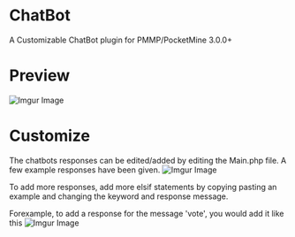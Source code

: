 # ChatBot
A Customizable ChatBot plugin for PMMP/PocketMine 3.0.0+

# Preview
![Imgur Image](https://imgur.com/a/LCGFdUT.jpg)

# Customize 
The chatbots responses can be edited/added by editing the Main.php file. A few example responses have been given.
![Imgur Image](https://imgur.com/a/oJKEnkS.jpg)

To add more responses, add more elsif statements by copying pasting an example and changing the keyword and response message.

Forexample, to add a response for the message 'vote', you would add it like this
![Imgur Image](https://imgur.com/a/M1r61fm.jpg)
